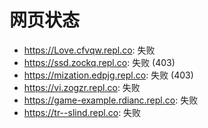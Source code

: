 # 网页状态
- https://Love.cfvqw.repl.co: 失败
- https://ssd.zockq.repl.co: 失败 (403)
- https://mization.edpjg.repl.co: 失败 (403)
- https://vi.zogzr.repl.co: 失败
- https://game-example.rdianc.repl.co: 失败
- https://tr--slind.repl.co: 失败
